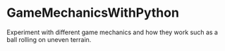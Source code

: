 GameMechanicsWithPython
=======================

Experiment with different game mechanics and how they work such as a ball rolling on uneven terrain.

